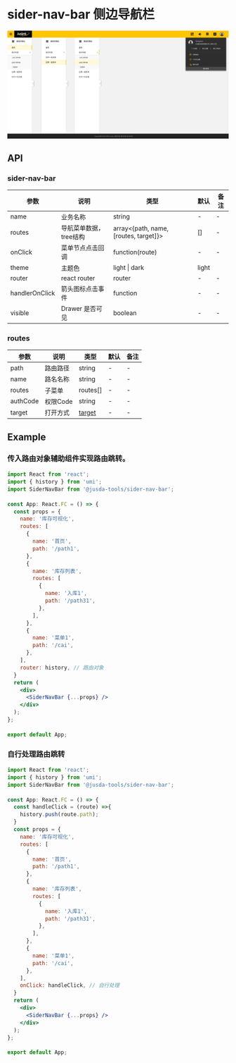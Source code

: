 # sider-nav-bar 侧边导航栏

![UI](./doc/ui.jpg)

## API
### sider-nav-bar
| 参数    | 说明                   | 类型                                  | 默认  | 备注 |
| ------- | ---------------------- | ------------------------------------- | ----- | ---- |
| name    | 业务名称               | string                                | -     | -    |
| routes  | 导航菜单数据，tree结构 | array<{path, name, [routes, target]}> | []    | -    |
| onClick | 菜单节点点击回调       | function(route)                       | -     | -    |
| theme   | 主题色                 | light \| dark                         | light |      |
| router  | react router           | router                                | -     | -    |
| handlerOnClick  | 箭头图标点击事件           | function                                | -     | -    |
| visible  | Drawer 是否可见           | boolean                                | -     | -    |


### routes

| 参数   | 说明     | 类型                                                         | 默认 | 备注 |
| ------ | -------- | ------------------------------------------------------------ | ---- | ---- |
| path   | 路由路径 | string                                                       | -    | -    |
| name   | 路名名称 | string                                                       | -    | -    |
| routes | 子菜单   | routes[]                                                     | -    | -    |
| authCode | 权限Code   | string                                                    | -    | -    |
| target | 打开方式 | [target](https://developer.mozilla.org/zh-CN/docs/Web/API/Window/open) | -    | -    |

## Example

### 传入路由对象辅助组件实现路由跳转。
```jsx
import React from 'react';
import { history } from 'umi';
import SiderNavBar from '@jusda-tools/sider-nav-bar';

const App: React.FC = () => {
  const props = {
    name: '库存可视化',
    routes: [
      {
        name: '首页',
        path: '/path1',
      },
      {
        name: '库存列表',
        routes: [
          {
            name: '入库1',
            path: '/path31',
          },
        ],
      },
      {
        name: '菜单1',
        path: '/cai',
      },
    ],
    router: history, // 路由对象
  }
  return (
    <div>
      <SiderNavBar {...props} />
    </div>
  );
};

export default App;
```

### 自行处理路由跳转

```jsx
import React from 'react';
import { history } from 'umi';
import SiderNavBar from '@jusda-tools/sider-nav-bar';

const App: React.FC = () => {
  const handleClick = (route) =>{
    history.push(route.path);
  }
  const props = {
    name: '库存可视化',
    routes: [
      {
        name: '首页',
        path: '/path1',
      },
      {
        name: '库存列表',
        routes: [
          {
            name: '入库1',
            path: '/path31',
          },
        ],
      },
      {
        name: '菜单1',
        path: '/cai',
      },
    ],
    onClick: handleClick, // 自行处理
  }
  return (
    <div>
      <SiderNavBar {...props} />
    </div>
  );
};

export default App;
```